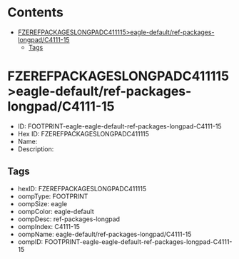 



Contents
========

* [FZEREFPACKAGESLONGPADC411115>eagle-default/ref-packages-longpad/C4111-15](#fzerefpackageslongpadc411115eagle-defaultref-packages-longpadc4111-15)
	* [Tags](#tags)

# FZEREFPACKAGESLONGPADC411115>eagle-default/ref-packages-longpad/C4111-15

- ID: FOOTPRINT-eagle-eagle-default-ref-packages-longpad-C4111-15
- Hex ID: FZEREFPACKAGESLONGPADC411115
- Name: 
- Description: 

## Tags

- hexID: FZEREFPACKAGESLONGPADC411115
- oompType: FOOTPRINT
- oompSize: eagle
- oompColor: eagle-default
- oompDesc: ref-packages-longpad
- oompIndex: C4111-15
- oompName: eagle-default/ref-packages-longpad/C4111-15
- oompID: FOOTPRINT-eagle-eagle-default-ref-packages-longpad-C4111-15
